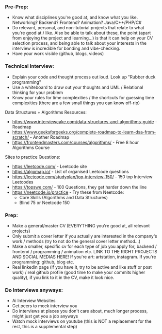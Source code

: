 ### Pre-Prep:
- Know what disciplines you're good at, and know what you like. Networking? Backend? Frontend? Animation? Java/C++/PHP/C#
- Do relevant, personal, and non-tutorial projects that relate to what you're good at / like. Also be able to talk about these, the point (apart from enjoying the project and learning...) is that it can help on your CV selection process, and being able to talk about your interests in the interview is incredible for bonding and vibe-checking.
- Have your work visible (github, blogs, videos)

### Technical Interview:
- Explain your code and thought process out loud. Look up "Rubber duck programming"
- Use a whiteboard to draw out your thoughts and UML / Relational thinking for your problem
- Know your rules for time complexities / the shortcuts for guessing time complexities (there are a few small things you can know off-rip)

Data Structures + Algorithms Resources:
- https://www.interviewcake.com/data-structures-and-algorithms-guide - Roadmap
- https://www.geeksforgeeks.org/complete-roadmap-to-learn-dsa-from-scratch/ - Another Roadmap
- https://frontendmasters.com/courses/algorithms/ - Free 8 hour Algorithms Course

Sites to practice Questions:
- https://leetcode.com/ - Leetcode site
- https://algomap.io/ - List of organised Leetcode questions
- https://leetcode.com/studyplan/top-interview-150/ - 150 top Interview Leetcodes
- https://topswe.com/ - 100 Questions, they get harder down the line
- https://neetcode.io/practice - Try these from Neetcode: 
	- Core Skills (Algorithms and Data Structures)
	- Blind 75 or Neetcode 150

### Prep:
- Make a general/master CV (EVERYTHING you're good at, all relevant projects)
- Only submit a cover letter if you actually are interested in the company's work / methods (try to not do the general cover letter method...)
- Make a smaller, specific cv for each type of job you apply for, backend / frontend / programming / animation etc. LINK TO THE RIGHT PROJECTS AND SOCIAL MEDIAS HERE! If you're art: artstation, instagram. If you're programming: github, blog etc.
- Real linkedin page (if you have it, try to be active and like stuff or post work) / real github profile (good time to make your commits higher quality), if you link to it in the CV, make it look nice.

### Do Interviews anyways:
- Ai Interview Websites
- Get peers to mock interview you
- Do interviews at places you don't care about, much longer process, might just get you a job anyways 
- Watch mock interviews on youtube (this is NOT a replacement for the rest, this is a supplemental step)
